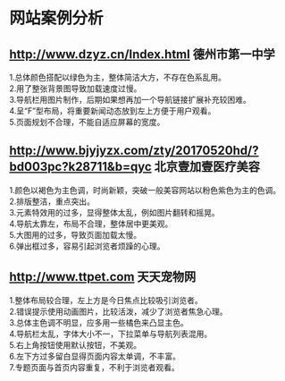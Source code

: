 # 网站案例分析
## http://www.dzyz.cn/Index.html 德州市第一中学
1.总体颜色搭配以绿色为主，整体简洁大方，不存在色系乱用。  
2.用了整张背景图导致加载速度过慢。  
3.导航栏用图片制作，后期如果想再加一个导航链接扩展补充较困难。  
4.呈“F”型布局，将重要新闻动态放到左上方便于用户观看。  
5.页面规划不合理，不能自适应屏幕的宽度。  
## http://www.bjyjyzx.com/zty/20170520hd/?bd003pc?k28711&b=qyc 北京壹加壹医疗美容
1.颜色以褐色为主色调，时尚新颖，突破一般美容网站以粉色紫色为主的色调。  
2.排版整洁，重点突出。  
3.元素特效用的过多，显得整体太乱，例如图片翻转和摇晃。  
4.导航太靠左，布局不合理，整体居中更美观。  
5.大图用的过多，导致页面加载太慢。  
6.弹出框过多，容易引起浏览者烦躁的心理。  
## http://www.ttpet.com 天天宠物网
1.整体布局较合理，左上方是今日焦点比较吸引浏览者。  
2.错误提示使用动画图片，比较活泼，减少了浏览者焦急心理。  
3.总体主色调不明显，应多用一些橘色来凸显主色。  
4.导航栏太乱，字体大小不一，下拉菜单与导航列表混用。  
5.右上角按钮使用默认按钮，不美观。  
6.左下方过多留白显得页面内容太单调，不丰富。  
7.专题页面与首页内容重复，不利于浏览者观看。  
